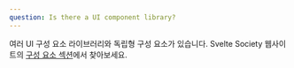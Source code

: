 ```yaml
---
question: Is there a UI component library?
---
```


여러 UI 구성 요소 라이브러리와 독립형 구성 요소가 있습니다. Svelte Society 웹사이트의 [구성 요소 섹션](https://sveltesociety.dev/components)에서 찾아보세요.
